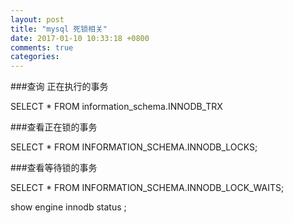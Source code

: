 ```yaml
---
layout: post
title: "mysql 死锁相关"
date: 2017-01-10 10:33:18 +0800
comments: true
categories: 
---
```


###查询 正在执行的事务


SELECT * FROM information_schema.INNODB_TRX

###查看正在锁的事务


SELECT * FROM INFORMATION_SCHEMA.INNODB_LOCKS; 

###查看等待锁的事务


SELECT * FROM INFORMATION_SCHEMA.INNODB_LOCK_WAITS;

show engine innodb status ;


